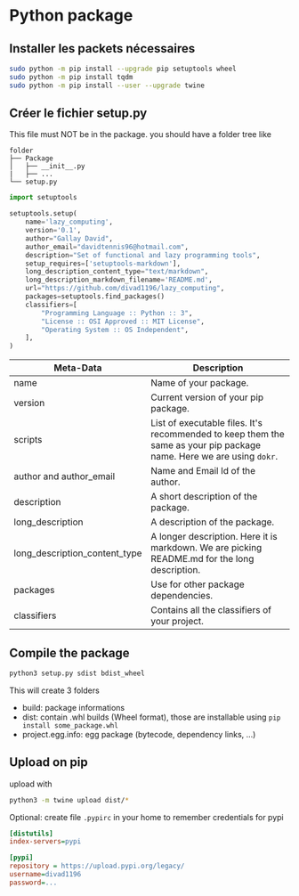 # Python package

## Installer les packets nécessaires

```bash
sudo python -m pip install --upgrade pip setuptools wheel
sudo python -m pip install tqdm
sudo python -m pip install --user --upgrade twine
```


## Créer le fichier setup.py

This file must NOT be in the package.
you should have a folder tree like
```
folder
├── Package
│   ├── __init__.py
|   ├── ...
└── setup.py

```

```python
import setuptools

setuptools.setup(
    name='lazy_computing',
    version='0.1',
    author="Gallay David",
    author_email="davidtennis96@hotmail.com",
    description="Set of functional and lazy programming tools",
    setup_requires=['setuptools-markdown'],
    long_description_content_type="text/markdown",
    long_description_markdown_filename='README.md',
    url="https://github.com/divad1196/lazy_computing",
    packages=setuptools.find_packages()
    classifiers=[
        "Programming Language :: Python :: 3",
        "License :: OSI Approved :: MIT License",
        "Operating System :: OS Independent",
    ],
)

```

| **Meta-Data**                 | **Description**                                              |
| ----------------------------- | ------------------------------------------------------------ |
| name                          | Name of your package.                                        |
| version                       | Current version of your pip package.                         |
| scripts                       | List of executable files. It's recommended to keep them the same as your pip package name. Here we are using `dokr`. |
| author and author_email       | Name and Email Id of the author.                             |
| description                   | A short description of the package.                          |
| long_description              | A description of the package.                                |
| long_description_content_type | A longer description. Here it is markdown. We are picking README.md for the long description. |
| packages                      | Use for other package dependencies.                          |
| classifiers                   | Contains all the classifiers of your project.                |

## Compile the package

```bash
python3 setup.py sdist bdist_wheel
```

This will create 3 folders

* build: package informations
* dist: contain .whl builds (Wheel format), those are installable using `pip install some_package.whl`
* project.egg.info: egg package (bytecode, dependency links, ...)

## Upload on pip

upload with 

```bash
python3 -m twine upload dist/*
```



Optional: create file `.pypirc` in your home to remember credentials for pypi

```ini
[distutils] 
index-servers=pypi

[pypi] 
repository = https://upload.pypi.org/legacy/ 
username=divad1196
password=...
```